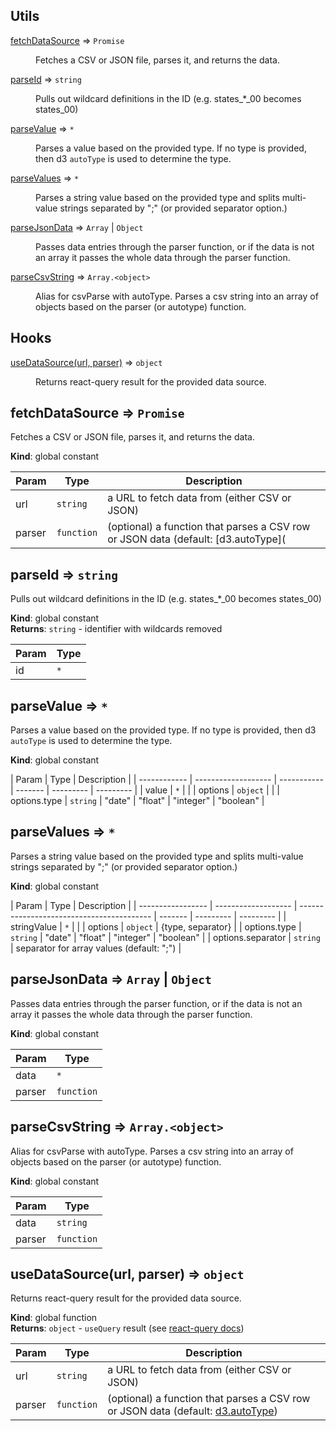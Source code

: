 ## Utils

<dl>
<dt><a href="#fetchDataSource">fetchDataSource</a> ⇒ <code>Promise</code></dt>
<dd><p>Fetches a CSV or JSON file, parses it, and returns the data.</p>
</dd>
<dt><a href="#parseId">parseId</a> ⇒ <code>string</code></dt>
<dd><p>Pulls out wildcard definitions in the ID (e.g. states_*_00 becomes states_00)</p>
</dd>
<dt><a href="#parseValue">parseValue</a> ⇒ <code>*</code></dt>
<dd><p>Parses a value based on the provided type.  If no type is provided,
then d3 <code>autoType</code> is used to determine the type.</p>
</dd>
<dt><a href="#parseValues">parseValues</a> ⇒ <code>*</code></dt>
<dd><p>Parses a string value based on the provided type and splits
multi-value strings separated by &quot;;&quot; (or provided separator option.)</p>
</dd>
<dt><a href="#parseJsonData">parseJsonData</a> ⇒ <code>Array</code> | <code>Object</code></dt>
<dd><p>Passes data entries through the parser function, or if the data is
not an array it passes the whole data through the parser function.</p>
</dd>
<dt><a href="#parseCsvString">parseCsvString</a> ⇒ <code>Array.&lt;object&gt;</code></dt>
<dd><p>Alias for csvParse with autoType. Parses a csv string into an
array of objects based on the parser (or autotype) function.</p>
</dd>
</dl>

## Hooks

<dl>
<dt><a href="#useDataSource">useDataSource(url, parser)</a> ⇒ <code>object</code></dt>
<dd><p>Returns react-query result for the provided data source.</p>
</dd>
</dl>

<a name="fetchDataSource"></a>

## fetchDataSource ⇒ <code>Promise</code>

Fetches a CSV or JSON file, parses it, and returns the data.

**Kind**: global constant

| Param  | Type                  | Description                                                                       |
| ------ | --------------------- | --------------------------------------------------------------------------------- |
| url    | <code>string</code>   | a URL to fetch data from (either CSV or JSON)                                     |
| parser | <code>function</code> | (optional) a function that parses a CSV row or JSON data (default: [d3.autoType]( |

<a name="parseId"></a>

## parseId ⇒ <code>string</code>

Pulls out wildcard definitions in the ID (e.g. states\_\*\_00 becomes states_00)

**Kind**: global constant  
**Returns**: <code>string</code> - identifier with wildcards removed

| Param | Type            |
| ----- | --------------- |
| id    | <code>\*</code> |

<a name="parseValue"></a>

## parseValue ⇒ <code>\*</code>

Parses a value based on the provided type. If no type is provided,
then d3 `autoType` is used to determine the type.

**Kind**: global constant

| Param        | Type                | Description |
| ------------ | ------------------- | ----------- | ------- | --------- | --------- |
| value        | <code>\*</code>     |             |
| options      | <code>object</code> |             |
| options.type | <code>string</code> | "date"      | "float" | "integer" | "boolean" |

<a name="parseValues"></a>

## parseValues ⇒ <code>\*</code>

Parses a string value based on the provided type and splits
multi-value strings separated by ";" (or provided separator option.)

**Kind**: global constant

| Param             | Type                | Description                               |
| ----------------- | ------------------- | ----------------------------------------- | ------- | --------- | --------- |
| stringValue       | <code>\*</code>     |                                           |
| options           | <code>object</code> | {type, separator}                         |
| options.type      | <code>string</code> | "date"                                    | "float" | "integer" | "boolean" |
| options.separator | <code>string</code> | separator for array values (default: ";") |

<a name="parseJsonData"></a>

## parseJsonData ⇒ <code>Array</code> \| <code>Object</code>

Passes data entries through the parser function, or if the data is
not an array it passes the whole data through the parser function.

**Kind**: global constant

| Param  | Type                  |
| ------ | --------------------- |
| data   | <code>\*</code>       |
| parser | <code>function</code> |

<a name="parseCsvString"></a>

## parseCsvString ⇒ <code>Array.&lt;object&gt;</code>

Alias for csvParse with autoType. Parses a csv string into an
array of objects based on the parser (or autotype) function.

**Kind**: global constant

| Param  | Type                  |
| ------ | --------------------- |
| data   | <code>string</code>   |
| parser | <code>function</code> |

<a name="useDataSource"></a>

## useDataSource(url, parser) ⇒ <code>object</code>

Returns react-query result for the provided data source.

**Kind**: global function  
**Returns**: <code>object</code> - `useQuery` result (see [react-query docs](https://react-query.tanstack.com/reference/useQuery))

| Param  | Type                  | Description                                                                                                              |
| ------ | --------------------- | ------------------------------------------------------------------------------------------------------------------------ |
| url    | <code>string</code>   | a URL to fetch data from (either CSV or JSON)                                                                            |
| parser | <code>function</code> | (optional) a function that parses a CSV row or JSON data (default: [d3.autoType](https://github.com/d3/d3-dsv#autoType)) |
